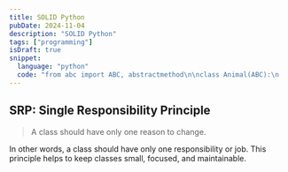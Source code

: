 ```yaml
---
title: SOLID Python
pubDate: 2024-11-04
description: "SOLID Python"
tags: ["programming"]
isDraft: true
snippet:
  language: "python"
  code: "from abc import ABC, abstractmethod\n\nclass Animal(ABC):\n    @abstractmethod\n    def make_sound(self) -> str:\n        pass"
---
```


## SRP: Single Responsibility Principle

> A class should have only one reason to change.

In other words, a class should have only one responsibility or job. This
principle helps to keep classes small, focused, and maintainable.
